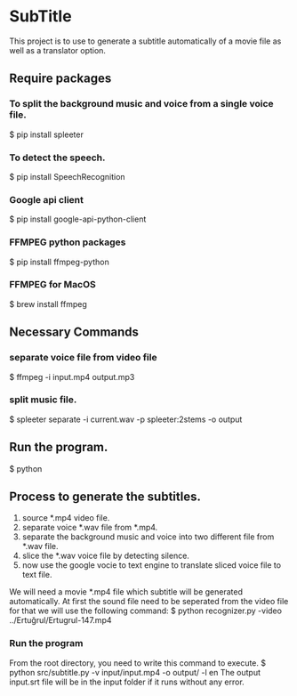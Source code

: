 # SubTitle
This project is to use to generate a subtitle automatically of a movie file as well as a translator option. 
## Require packages

### To split the background music and voice from a single voice file.
$ pip install spleeter

### To detect the speech.
$ pip install SpeechRecognition

### Google api client
$ pip install google-api-python-client

### FFMPEG python packages
$ pip install ffmpeg-python

### FFMPEG for MacOS
$ brew install ffmpeg

## Necessary Commands
### separate voice file from video file
$ ffmpeg -i input.mp4 output.mp3

### split music file.
$ spleeter separate -i current.wav -p spleeter:2stems -o output

## Run the program.
$ python

## Process to generate the subtitles.
1. source *.mp4 video file.
2. separate voice *.wav file from *.mp4.
3. separate the background music and voice into two different file from *.wav file.
4. slice the *.wav voice file by detecting silence.
5. now use the google vocie to text engine to translate sliced voice file to text file.

We will need a movie *.mp4 file which subtitle will be generated automatically. At first the sound file need to be seperated from the video file for that we will use the following command:
$ python recognizer.py -video ../Ertuğrul/Ertugrul-147.mp4

### Run the program
From the root directory, you need to write this command to execute.
$ python src/subtitle.py -v input/input.mp4 -o output/ -l en
The output input.srt file will be in the input folder if it runs without any error.
